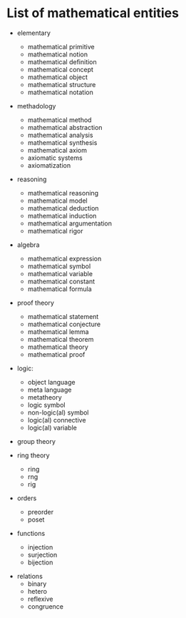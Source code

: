 # List of mathematical entities

* elementary
  - mathematical primitive
  - mathematical notion
  - mathematical definition
  - mathematical concept
  - mathematical object
  - mathematical structure
  - mathematical notation

* methadology
  - mathematical method
  - mathematical abstraction
  - mathematical analysis
  - mathematical synthesis
  - mathematical axiom
  - axiomatic systems
  - axiomatization

* reasoning
  - mathematical reasoning
  - mathematical model
  - mathematical deduction
  - mathematical induction
  - mathematical argumentation
  - mathematical rigor

* algebra
  - mathematical expression
  - mathematical symbol
  - mathematical variable
  - mathematical constant
  - mathematical formula

* proof theory
  - mathematical statement
  - mathematical conjecture
  - mathematical lemma
  - mathematical theorem
  - mathematical theory
  - mathematical proof

* logic:
  - object language
  - meta language
  - metatheory
  - logic symbol
  - non-logic(al) symbol
  - logic(al) connective
  - logic(al) variable

* group theory

* ring theory
  - ring
  - rng
  - rig

* orders
  - preorder
  - poset

* functions
  - injection
  - surjection
  - bijection

- relations
  - binary
  - hetero
  - reflexive
  - congruence
